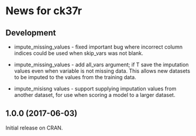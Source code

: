 # News for ck37r

## Development

* impute_missing_values - fixed important bug where incorrect column indices could be used when skip_vars was not blank.

* impute_missing_values - add all_vars argument; if T save the imputation values
even when variable is not missing data. This allows new datasets to be imputed
to the values from the training data.

* impute_misisng values - support supplying imputation values from another dataset,
for use when scoring a model to a larger dataset.

## 1.0.0 (2017-06-03)

Initial release on CRAN.
